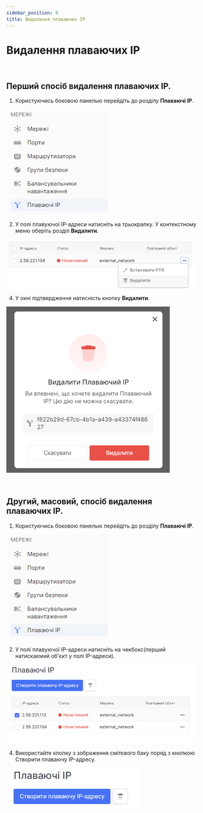 ```yaml
---
sidebar_position: 9
title: Видалення плаваючих IP
---
```



# Видалення плаваючих IP


<br />

## Перший спосіб видалення плаваючих IP.
1. Користуючись боковою панелью перейдіть до розділу **Плаваючі IP**.

![](../../img/i-float-ip-ua-1.png)

2. У полі плавуючої IP-адреси натисніть на трьокрапку. У контекстному меню оберіть розділ **Видалити**.

![](../../img/i-float-ip-ua-8.png)

4. У окні підтвердження натисність кнопку **Видалити**.

![](../../img/i-float-ip-ua-9.png)

<br />

##  Другий, масовий, спосіб видалення плаваючих IP.
1. Користуючись боковою панелью перейдіть до розділу **Плаваючі IP**.

![](../../img/i-float-ip-ua-1.png)

2. У полі плавуючої IP-адреси натисніть на чекбокс(перший натискаємий об'єкт у полі IP-адреси).

![](../../img/i-float-ip-ua-10.png)

4. Використайте кпопку з зображення смітєвого баку поряд з кнопкою Створити плаваючу IP-адресу.

![](../../img/i-float-ip-ua-12.png)
